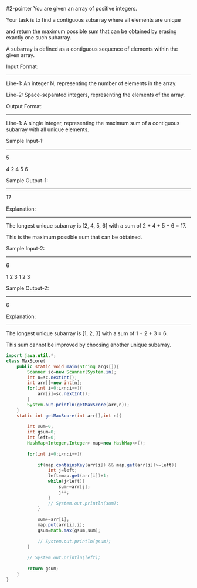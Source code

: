 #2-pointer 
You are given an array of positive integers.

Your task is to find a contiguous subarray where all elements are unique

and return the maximum possible sum that can be obtained by erasing exactly one such subarray.

  

A subarray is defined as a contiguous sequence of elements within the given array.

  

Input Format:

-------------

Line-1: An integer N, representing the number of elements in the array.

Line-2: Space-separated integers, representing the elements of the array.

  

Output Format:

--------------

Line-1: A single integer, representing the maximum sum of a contiguous subarray with all unique elements.

  

Sample Input-1:

---------------

5

4 2 4 5 6

  

Sample Output-1:

----------------

17

  

Explanation:

-------------

The longest unique subarray is [2, 4, 5, 6] with a sum of 2 + 4 + 5 + 6 = 17.

This is the maximum possible sum that can be obtained.

  
  

Sample Input-2:

---------------

6

1 2 3 1 2 3

  

Sample Output-2:

----------------

6

  
  

Explanation:

------------

The longest unique subarray is [1, 2, 3] with a sum of 1 + 2 + 3 = 6.

This sum cannot be improved by choosing another unique subarray.

```java
import java.util.*;
class MaxScore{
    public static void main(String args[]){
        Scanner sc=new Scanner(System.in);
        int n=sc.nextInt();
        int arr[]=new int[n];
        for(int i=0;i<n;i++){
            arr[i]=sc.nextInt();
        }
        System.out.println(getMaxScore(arr,n));
    }
    static int getMaxScore(int arr[],int n){
        
        int sum=0;
        int gsum=0;
        int left=0;
        HashMap<Integer,Integer> map=new HashMap<>();
        
        for(int i=0;i<n;i++){
            
            if(map.containsKey(arr[i]) && map.get(arr[i])>=left){
                int j=left;
                left=map.get(arr[i])+1;
                while(j<left){
                    sum-=arr[j];
                    j++;
                }
                // System.out.println(sum);
            }
            
            sum+=arr[i];
            map.put(arr[i],i);
            gsum=Math.max(gsum,sum);
            
            // System.out.println(gsum);
        }
        
        // System.out.println(left);
        
        return gsum;
    }
}
```